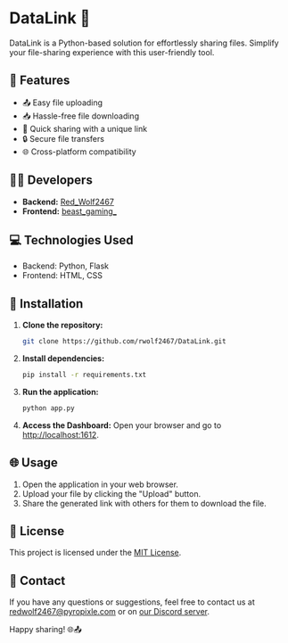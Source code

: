 # DataLink 📂

DataLink is a Python-based solution for effortlessly sharing files. Simplify your file-sharing experience with this user-friendly tool.

## 🚀 Features

- 📤 Easy file uploading
- 📥 Hassle-free file downloading
- 🔄 Quick sharing with a unique link
- 🔒 Secure file transfers
- 🌐 Cross-platform compatibility

## 🧑‍💻 Developers

- **Backend:** [Red_Wolf2467](https://github.com/rwolf2467)
- **Frontend:** [beast_gaming_](https://github.com/beast_gaming_)

## 💻 Technologies Used

- Backend: Python, Flask
- Frontend: HTML, CSS

## 📝 Installation

1. **Clone the repository:**
   ```bash
   git clone https://github.com/rwolf2467/DataLink.git
   ```
2. **Install dependencies:**
   ```bash
   pip install -r requirements.txt
   ```
3. **Run the application:**
   ```bash
   python app.py
   ```
4. **Access the Dashboard:**
   Open your browser and go to [http://localhost:1612](http://localhost:1615).

## 🌐 Usage

1. Open the application in your web browser.
2. Upload your file by clicking the "Upload" button.
3. Share the generated link with others for them to download the file.

## 📄 License

This project is licensed under the [MIT License](LICENSE).

## 📧 Contact

If you have any questions or suggestions, feel free to contact us at [redwolf2467@pyropixle.com](mailto:redwolf2467@pyropixle.com) or on [our Discord server](https://link.pyropixle.com/discord).

Happy sharing! 🌐📤

